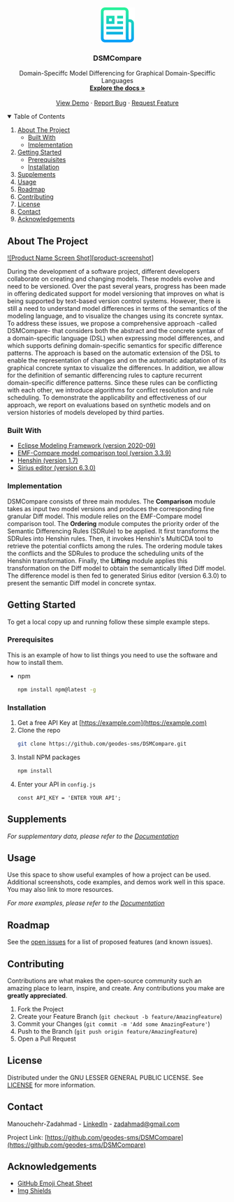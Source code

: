 
<!-- PROJECT LOGO -->
<br />
<p align="center">
  <a href="https://github.com/geodes-sms/DSMCompare">
    <img src="images/logo.png" alt="Logo" width="80" height="80">
  </a>

  <h3 align="center">DSMCompare</h3>

  <p align="center">
    Domain-Speciffc Model Differencing for Graphical Domain-Speciffic Languages
    <br />
    <a href="https://github.com/geodes-sms/DSMCompare"><strong>Explore the docs »</strong></a>
    <br />
    <br />
    <a href="https://github.com/geodes-sms/DSMCompare">View Demo</a>
    ·
    <a href="https://github.com/geodes-sms/DSMCompare/issues">Report Bug</a>
    ·
    <a href="https://github.com/geodes-sms/DSMCompare/issues">Request Feature</a>
  </p>
</p>



<!-- TABLE OF CONTENTS -->
<details open="open">
  <summary>Table of Contents</summary>
  <ol>
    <li>
      <a href="#about-the-project">About The Project</a>
      <ul>
        <li><a href="#built-with">Built With</a></li>
        <li><a href="#built-with">Implementation</a></li>
      </ul>
    </li>
    <li>
      <a href="#getting-started">Getting Started</a>
      <ul>
        <li><a href="#prerequisites">Prerequisites</a></li>
        <li><a href="#installation">Installation</a></li>
      </ul>
    </li>
    <li><a href="#usage">Supplements</a></li>
    <li><a href="#usage">Usage</a></li>
    <li><a href="#roadmap">Roadmap</a></li>
    <li><a href="#contributing">Contributing</a></li>
    <li><a href="#license">License</a></li>
    <li><a href="#contact">Contact</a></li>
    <li><a href="#acknowledgements">Acknowledgements</a></li>
  </ol>
</details>



<!-- ABOUT THE PROJECT -->
## About The Project

[![Product Name Screen Shot][product-screenshot]](https://github.com/geodes-sms/DSMCompare)

During the development of a software project, different developers collaborate on creating and changing models. These models evolve and need to be versioned. Over the past several years, progress has been made in offering dedicated support for model versioning that improves on what is being supported by text-based version control systems. However, there is still a need to understand model differences in terms of the semantics of the modeling language, and to visualize the changes using its concrete syntax. To address these issues, we propose a comprehensive approach -called DSMCompare- that considers both the abstract and the concrete syntax of a domain-specific language (DSL) when expressing model differences, and which supports defining domain-specific semantics for specific difference patterns. The approach is based on the automatic extension of the DSL to enable the representation of changes and on the automatic adaptation of its graphical concrete syntax to visualize the differences. In addition, we allow for the definition of semantic differencing rules to capture recurrent domain-specific difference patterns. Since these rules can be conflicting with each other, we introduce algorithms for conflict resolution and rule scheduling. To demonstrate the applicability and effectiveness of our approach, we report on evaluations based on synthetic models and on version histories of models developed by third parties.


### Built With

* [Eclipse Modeling Framework (version 2020-09)](https://www.eclipse.org/downloads/)
* [EMF-Compare model comparison tool (version 3.3.9)](https://www.eclipse.org/emf/compare/)
* [Henshin (version 1.7)](https://www.eclipse.org/henshin/install.php)
* [Sirius editor (version 6.3.0)](https://www.eclipse.org/sirius/)


### Implementation 

DSMCompare consists of three main modules.
The **Comparison** module takes as input two model versions and produces the corresponding fine granular Diff model. This module relies on the EMF-Compare model comparison tool. The **Ordering** module computes the priority order of the Semantic Differencing Rules (SDRule) to be applied. It first transforms the SDRules into Henshin rules. Then, it invokes Henshin's MultiCDA tool to retrieve the potential conflicts among the rules. The ordering module takes the conflicts and the SDRules to produce the scheduling units of the Henshin transformation. Finally, the **Lifting** module applies this transformation on the Diff model to obtain the semantically lifted Diff model. The difference model is then fed to generated Sirius editor (version 6.3.0) to present the semantic Diff model in concrete syntax.


<!-- GETTING STARTED -->
## Getting Started

To get a local copy up and running follow these simple example steps.

### Prerequisites

This is an example of how to list things you need to use the software and how to install them.
* npm
  ```sh
  npm install npm@latest -g
  ```

### Installation

1. Get a free API Key at [https://example.com](https://example.com)
2. Clone the repo
   ```sh
   git clone https://github.com/geodes-sms/DSMCompare.git
   ```
3. Install NPM packages
   ```sh
   npm install
   ```
4. Enter your API in `config.js`
   ```JS
   const API_KEY = 'ENTER YOUR API';
   ```



## Supplements

_For supplementary data, please refer to the [Documentation](supplements.md)_



<!-- USAGE EXAMPLES -->
## Usage

Use this space to show useful examples of how a project can be used. Additional screenshots, code examples, and demos work well in this space. You may also link to more resources.

_For more examples, please refer to the [Documentation](https://example.com)_



<!-- ROADMAP -->
## Roadmap

See the [open issues](https://github.com/geodes-sms/DSMCompare/issues) for a list of proposed features (and known issues).



<!-- CONTRIBUTING -->
## Contributing

Contributions are what makes the open-source community such an amazing place to learn, inspire, and create. Any contributions you make are **greatly appreciated**.

1. Fork the Project
2. Create your Feature Branch (`git checkout -b feature/AmazingFeature`)
3. Commit your Changes (`git commit -m 'Add some AmazingFeature'`)
4. Push to the Branch (`git push origin feature/AmazingFeature`)
5. Open a Pull Request



<!-- LICENSE -->
## License

Distributed under the GNU LESSER GENERAL PUBLIC LICENSE. See [LICENSE](https://github.com/geodes-sms/DSMCompare/blob/main/LICENSE) for more information.



<!-- CONTACT -->
## Contact

Manouchehr-Zadahmad - [LinkedIn](https://www.linkedin.com/in/manouchehr-zadahmad/) - zadahmad@gmail.com

Project Link: [https://github.com/geodes-sms/DSMCompare](https://github.com/geodes-sms/DSMCompare)



<!-- ACKNOWLEDGEMENTS -->
## Acknowledgements
* [GitHub Emoji Cheat Sheet](https://www.webpagefx.com/tools/emoji-cheat-sheet)
* [Img Shields](https://shields.io)
